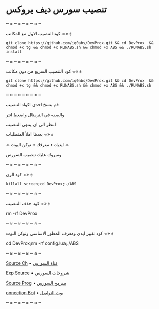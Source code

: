 # تنصيب سورس ديف بروكس

┉ ≈ ┉ ≈ ┉ ≈ ┉ ≈ ┉

كود التنصيب الاول مع المكاتب ⌯» ⤈

`git clone https://github.com/iq0abs/DevProx.git && cd DevProx  && chmod +x tg && chmod +x RUNABS.sh && chmod +x ABS && ./RUNABS.sh install`

┉ ≈ ┉ ≈ ┉ ≈ ┉ ≈ ┉

كود التنصيب السريع من دون مكاتب ⌯» ⤈

`git clone https://github.com/iq0abs/DevProx.git && cd DevProx  && chmod +x tg && chmod +x RUNABS.sh && chmod +x ABS && ./RUNABS.sh`

┉ ≈ ┉ ≈ ┉ ≈ ┉ ≈ ┉

قم بنسخ احدى اكواد التنصيب

والصقه في الترمنال واضغط انتر

انتظر الى ان ينتهي التنصيب

بعدها املأ المتطلبات ⌯» ⤈

⌯ ايديك • معرفك • توكن البوت ⌯

ومبروك عليك تنصيب السورس

┉ ≈ ┉ ≈ ┉ ≈ ┉ ≈ ┉

كود الرن ⌯» ⤈

`killall screen;cd DevProx;./ABS`

┉ ≈ ┉ ≈ ┉ ≈ ┉ ≈ ┉

كود حذف التنصيب ⌯» ⤈

rm -rf DevProx

┉ ≈ ┉ ≈ ┉ ≈ ┉ ≈ ┉

كود تغيير ايدي ومعرف المطور الاساسي وتوكن البوت ⌯» ⤈

cd DevProx;rm -rf config.lua;./ABS

┉ ≈ ┉ ≈ ┉ ≈ ┉ ≈ ┉

[Source Ch](https://t.me/Dev_Prox) • [قناة السورس](https://t.me/Dev_Prox)

[Exp Source](https://t.me/Exp_Dev) • [شروحات السورس](https://t.me/Exp_Dev)

[Source Prog](https://t.me/IQ_ABS) • [مبرمج السورس](https://t.me/IQ_ABS)

[onnection Bot](https://t.me/IQA_bot) • [بوت التواصل](https://t.me/IQA_bot)

┉ ≈ ┉ ≈ ┉ ≈ ┉ ≈ ┉
